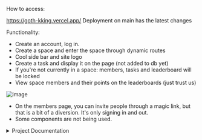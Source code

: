 How to access:

https://goth-kking.vercel.app/
Deployment on main has the latest changes

Functionality:  

- Create an account, log in.
- Create a space and enter the space through dynamic routes
- Cool side bar and site logo
- Create a task and display it on the page (not added to db yet)
- If you're not currently in a space: members, tasks and leaderboard will be locked
- View space members and their points on the leaderboards (just trust us)

![image](https://user-images.githubusercontent.com/105356599/225071421-2ba73199-43d1-44e2-a982-c679911bd7b2.png)


- On the members page, you can invite people through a magic link, but that is a bit of a diversion. It's only signing in and out.
- Some components are not being used.

<details>
<summary>Project Documentation</summary>

### Introduction

 We are building a web app that allows members of a household or communal space receive automated fair rotations for tasks they want to share between them, mark them us Done so other people know that they have completed them and compete for a the first position on a Leaderboard based on points they assign to tasks on their own, according to their own criteria.
 
### Project scope

 The scope of this project is to help users create their own spaces, add members in said spaces, and rotate tasks fairly between them.
 We have decided to let users create Weekly rotations for tasks is the feature we want to provide as part of the MVP, and later on we plan to let them create daily rotations, as well.

### Project plan

Scrum facilitation (How are you going to structure your sprints?
What order are you going to build in?)
User research informed our plan from the beginning. We had a Design Week, where we decided on features and constraints based on user research and usability testing on a clickable Figma prototype.

### Requirement analysis

We will ensure our project is accessible to as many users as possible by spreading the word about it in coworking or other communal spaces we are active, like Space4 in London. 
There are no legal or regulatory requirements to consider in this project.

### Project learnings

Our team worked effectively for this project.
What we would do differently next time is work earlier on certain important features e.g. rotation.

### Research and findings

We had many findings from user testing. Users gave us opinions that we have considered on certain elements and their appearance (drop down menu, share link) as well as on what they want from a task rotation app and what data they want to view on the dashboard, the leaderboard etc. and how.

### Project outcomes

Our assumptions were mostly right. One user tester was neutral about the need for automatic rotations for teams in place of a paper rotation, which falsified our assuption that users would be positive about the need for automated task rotations.

### Recommendations and conclusions

The features we prioritise to build next, are a monthly rotation option and refactoring rotation.
Overall, the project was a success, and we learned a lot (about Supabase,Vercel etc)

### Software Development Lifecycle stages

With regards to planning, our team took on roles. These were Scrum Facilitator (Iman), DevOps (Karol), QA (Natalia and Georgia) and UX Lead (Konstantina).

Explain the roles and responsibilities of all people working within the software development lifecycle, and how they relate to the project (K2)

### Did these roles help your team work effectively?

Outline how teams work effectively to produce software and how to contribute appropriately 
(K6) Compare and contrast the requirements of a software development team, and how they would ensure that each member (including themselves) were able to make a contribution.

Analysis

What might be the intended and unintended consequences of building this product?......................
One unintended consequence might be competition between roommates.

Design

We planned user experience based on the user research and user testing.

What technical decisions did we make?
Server-render vs client-render vs both
Relational or non-relational or no DB
Self-hosted or platform-as-a-service
Frontend first vs DB first
Did you create a technical specification? No.

Review methods of software design with reference to functional/technical specifications and apply a justified approach to software development (K11, S11, S12)

Implementation/Build

We frequently checked code using Next.js to ensure it was good, and frequently consoled logged, with an aim of

creating logical and maintainable code to deliver project outcomes, explaining our choice of approach. (S1)

What interesting technical problems did you have to solve?

Outline and apply the rationale and use of algorithms, logic and data structures. (K9, S16)

How did you debug issues that arose?

Apply structured techniques to problem solving to identify and resolve issues and debug basic flaws in code (S7)


### Clone Repo

First, `clone` this repo to your local machine

Then, run `npm install` to install all dependencies

Now, just run `npm run dev` to run the app

Open [http://localhost:3000](http://localhost:3000) with your browser to see the result.

### Deploy

You can view a deployment of the application [here](https://goth-kking-oajofl86l-gothikk.vercel.app/)  

Review and justify their contribution to building, managing and deploying code into the relevant environment in accordance with the project specification (S10)

What problems did you encounter during deployment?

Maintain

Is it easy for someone make changes to the codebase.
A new person could quickly be onboarded to contribute.

</details>
